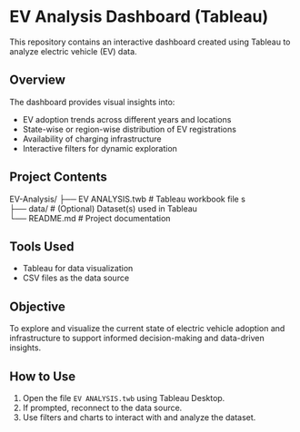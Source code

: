 # EV Analysis Dashboard (Tableau)

This repository contains an interactive dashboard created using Tableau to analyze electric vehicle (EV) data.

## Overview

The dashboard provides visual insights into:

- EV adoption trends across different years and locations
- State-wise or region-wise distribution of EV registrations
- Availability of charging infrastructure
- Interactive filters for dynamic exploration

## Project Contents

EV-Analysis/
├── EV ANALYSIS.twb         # Tableau workbook file  s  
├── data/                   # (Optional) Dataset(s) used in Tableau            
└── README.md               # Project documentation

## Tools Used

- Tableau for data visualization
- CSV files as the data source

## Objective

To explore and visualize the current state of electric vehicle adoption and infrastructure to support informed decision-making and data-driven insights.

## How to Use

1. Open the file `EV ANALYSIS.twb` using Tableau Desktop.
2. If prompted, reconnect to the data source.
3. Use filters and charts to interact with and analyze the dataset.

